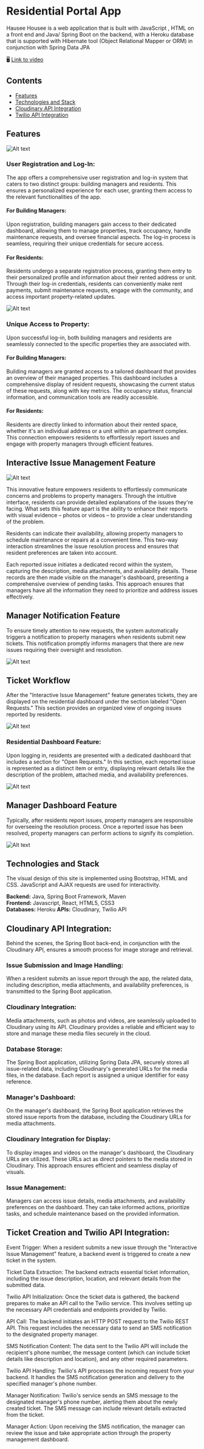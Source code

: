 # Residential Portal App
Hausee Housee is a web application that is built with JavaScript , HTML 
on a front end and Java/ Spring Boot on the backend, with a Heroku database 
that is supported with Hibernate tool (Object Relational Mapper or ORM) 
in conjunction with Spring Data JPA

:desktop_computer:  [Link to video](https://www.youtube.com/watch?v=Zw-IGMnDgfY)

## Contents

- [Features](https://github.com/valzhina/fertility_app#features)
- [Technologies and Stack](https://github.com/valzhina/fertility_app#technologies-and-stack)
- [Cloudinary API Integration](https://github.com/valzhina/fertility_app#cloudinary-api-integration)
- [Twilio API Integration](https://github.com/valzhina/fertility_app#twilio-api-integration)

## Features
![Alt text](/src/main/resources/static/gifs/Housee_App_gif_Wecome_page.gif "Log-in")
### User Registration and Log-In:
The app offers a comprehensive user registration and log-in system that caters 
to two distinct groups: building managers and residents. This ensures 
a personalized experience for each user, granting them access to the relevant 
functionalities of the app.

#### For Building Managers:
Upon registration, building managers gain access to their dedicated dashboard, 
allowing them to manage properties, track occupancy, handle maintenance 
requests, and oversee financial aspects. The log-in process is seamless, 
requiring their unique credentials for secure access.

#### For Residents:
Residents undergo a separate registration process, granting them entry to their 
personalized profile and information about their rented address or unit. 
Through their log-in credentials, residents can conveniently make rent payments,
submit maintenance requests, engage with the community, and access important 
property-related updates.


![Alt text](/static/gifs/fertillity_app_HomePage.gif "HomePages")

### Unique Access to Property:
Upon successful log-in, both building managers and residents are seamlessly 
connected to the specific properties they are associated with.

#### For Building Managers:
Building managers are granted access to a tailored dashboard that provides 
an overview of their managed properties. This dashboard includes a comprehensive
display of resident requests, showcasing the current status of these requests, 
along with key metrics. The occupancy status, financial information, and 
communication tools are readily accessible.

#### For Residents:
Residents are directly linked to information about their rented space, whether 
it's an individual address or a unit within an apartment complex. This 
connection empowers residents to effortlessly report issues and engage with 
property managers through efficient features.

## Interactive Issue Management Feature

![Alt text](/static/gifs/fertillity_app_temperature.gif "Issue Management")

This innovative feature empowers residents to effortlessly communicate 
concerns and problems to property managers. Through the intuitive interface, 
residents can provide detailed explanations of the issues they're facing. 
What sets this feature apart is the ability to enhance their reports with 
visual evidence – photos or videos – to provide a clear understanding of the 
problem.

Residents can indicate their availability, allowing property managers to 
schedule maintenance or repairs at a convenient time. This two-way interaction 
streamlines the issue resolution process and ensures that resident preferences 
are taken into account.

Each reported issue initiates a dedicated record within the system, capturing 
the description, media attachments, and availability details. These records are 
then made visible on the manager's dashboard, presenting a comprehensive 
overview of pending tasks. This approach ensures that managers have all the 
information they need to prioritize and address issues effectively.

## Manager Notification Feature
To ensure timely attention to new requests, the system automatically triggers 
a notification to property managers when residents submit new tickets. This 
notification promptly informs managers that there are new issues requiring 
their oversight and resolution.

![Alt text](/static/gifs/fertillity_app_temperature.gif "Manager Notification")

## Ticket Workflow

After the "Interactive Issue Management" feature generates tickets, they are 
displayed on the residential dashboard under the section labeled "Open 
Requests." This section provides an organized view of ongoing issues reported 
by residents.

![Alt text](/static/gifs/fertillity_app_MealJournal.gif "Ticket Workflow1")

### Residential Dashboard Feature:
Upon logging in, residents are presented with a dedicated dashboard that 
includes a section for "Open Requests." In this section, each reported issue 
is represented as a distinct item or entry, displaying relevant details like 
the description of the problem, attached media, and availability preferences.

![Alt text](/static/gifs/fertillity_app_MealJournal.gif "Residential Dashboard")

## Manager Dashboard Feature
Typically, after residents report issues, property managers are responsible 
for overseeing the resolution process. Once a reported issue has been 
resolved, property managers can perform actions to signify its completion.

![Alt text](/static/gifs/fertillity_app_supplements.gif "Manager Dashboard")


## Technologies and Stack
The visual design of this site is implemented using Bootstrap, HTML and CSS.
JavaScript and AJAX requests are used for interactivity.

**Backend:** Java, Spring Boot Framework, Maven <br />
**Frontend:** Javascript, React, HTML5, CSS3 <br />
**Databases:** Heroku
**APIs:** Cloudinary, Twilio API

## Cloudinary API Integration:
Behind the scenes, the Spring Boot back-end, in conjunction with the 
Cloudinary API, ensures a smooth process for image storage and retrieval.

### Issue Submission and Image Handling: 
When a resident submits an issue report through the app, the related data, 
including description, media attachments, and availability preferences, is 
transmitted to the Spring Boot application.

### Cloudinary Integration: 
Media attachments, such as photos and videos, are seamlessly uploaded to 
Cloudinary using its API. Cloudinary provides a reliable and efficient way to 
store and manage these media files securely in the cloud.

### Database Storage: 
The Spring Boot application, utilizing Spring Data JPA, securely stores all 
issue-related data, including Cloudinary's generated URLs for the media files, 
in the database. Each report is assigned a unique identifier for easy reference.

### Manager's Dashboard: 
On the manager's dashboard, the Spring Boot application retrieves the stored 
issue reports from the database, including the Cloudinary URLs for media 
attachments.

### Cloudinary Integration for Display: 
To display images and videos on the manager's dashboard, the Cloudinary URLs 
are utilized. These URLs act as direct pointers to the media stored in 
Cloudinary. This approach ensures efficient and seamless display of visuals.

### Issue Management:
Managers can access issue details, media attachments, and availability 
preferences on the dashboard. They can take informed actions, prioritize 
tasks, and schedule maintenance based on the provided information.

## Ticket Creation and Twilio API Integration:

Event Trigger:
When a resident submits a new issue through the "Interactive Issue Management" 
feature, a backend event is triggered to create a new ticket in the system.

Ticket Data Extraction:
The backend extracts essential ticket information, including the issue 
description, location, and relevant details from the submitted data.

Twilio API Initialization:
Once the ticket data is gathered, the backend prepares to make an API call to 
the Twilio service. This involves setting up the necessary API credentials and 
endpoints provided by Twilio.

API Call:
The backend initiates an HTTP POST request to the Twilio REST API. This request 
includes the necessary data to send an SMS notification to the designated property 
manager.

SMS Notification Content:
The data sent to the Twilio API will include the recipient's phone number, the 
message content (which can include ticket details like description and location), 
and any other required parameters.

Twilio API Handling:
Twilio's API processes the incoming request from your backend. It handles the 
SMS notification generation and delivery to the specified manager's phone 
number.

Manager Notification:
Twilio's service sends an SMS message to the designated manager's phone number,
alerting them about the newly created ticket. The SMS message can include 
relevant details extracted from the ticket.

Manager Action:
Upon receiving the SMS notification, the manager can review the issue and take 
appropriate action through the property management dashboard.